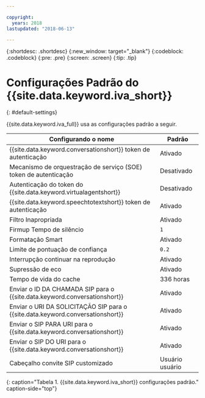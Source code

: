 ```yaml
---

copyright:
  years: 2018
lastupdated: "2018-06-13"

---
```


{:shortdesc: .shortdesc}
{:new_window: target="_blank"}
{:codeblock: .codeblock}
{:pre: .pre}
{:screen: .screen}
{:tip: .tip}


# Configurações Padrão do {{site.data.keyword.iva_short}}
{: #default-settings}

{{site.data.keyword.iva_full}} usa as configurações padrão a seguir.

| Configurando o nome | Padrão |
|------|---------------|
| {{site.data.keyword.conversationshort}} token de autenticação| Ativado |
| Mecanismo de orquestração de serviço (SOE) token de autenticação| Desativado |
| Autenticação do token do {{site.data.keyword.virtualagentshort}} | Desativado |
| {{site.data.keyword.speechtotextshort}} token de autenticação| Ativado |
| Filtro Inapropriada | Ativado |
| Firmup Tempo de silêncio | `1` |
| Formatação Smart | Ativado |
|Limite de pontuação de confiança | `0.2` |
| Interrupção continuar na reprodução | Ativado |
| Supressão de eco | Ativado |
| Tempo de vida do cache| 336 horas |
| Enviar o ID DA CHAMADA SIP para o {{site.data.keyword.conversationshort}} | Ativado |
| Enviar o URI DA SOLICITAÇÃO SIP para o {{site.data.keyword.conversationshort}} | Ativado |
| Enviar o SIP PARA URI para o {{site.data.keyword.conversationshort}} | Ativado |
| Enviar o SIP DO URI para o {{site.data.keyword.conversationshort}} | Ativado |
| Cabeçalho convite SIP customizado | Usuário usuário |
{: caption="Tabela 1. {{site.data.keyword.iva_short}} configurações padrão." caption-side="top"}
